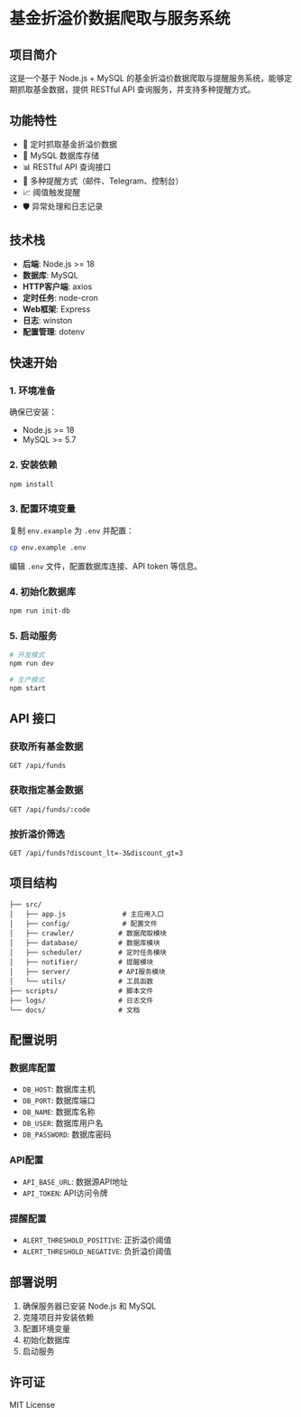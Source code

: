 # 基金折溢价数据爬取与服务系统

## 项目简介

这是一个基于 Node.js + MySQL 的基金折溢价数据爬取与提醒服务系统，能够定期抓取基金数据，提供 RESTful API 查询服务，并支持多种提醒方式。

## 功能特性

- 🔄 定时抓取基金折溢价数据
- 💾 MySQL 数据库存储
- 📊 RESTful API 查询接口
- 🔔 多种提醒方式（邮件、Telegram、控制台）
- 📈 阈值触发提醒
- 🛡️ 异常处理和日志记录

## 技术栈

- **后端**: Node.js >= 18
- **数据库**: MySQL
- **HTTP客户端**: axios
- **定时任务**: node-cron
- **Web框架**: Express
- **日志**: winston
- **配置管理**: dotenv

## 快速开始

### 1. 环境准备

确保已安装：
- Node.js >= 18
- MySQL >= 5.7

### 2. 安装依赖

```bash
npm install
```

### 3. 配置环境变量

复制 `env.example` 为 `.env` 并配置：

```bash
cp env.example .env
```

编辑 `.env` 文件，配置数据库连接、API token 等信息。

### 4. 初始化数据库

```bash
npm run init-db
```

### 5. 启动服务

```bash
# 开发模式
npm run dev

# 生产模式
npm start
```

## API 接口

### 获取所有基金数据
```
GET /api/funds
```

### 获取指定基金数据
```
GET /api/funds/:code
```

### 按折溢价筛选
```
GET /api/funds?discount_lt=-3&discount_gt=3
```

## 项目结构

```
├── src/
│   ├── app.js              # 主应用入口
│   ├── config/             # 配置文件
│   ├── crawler/           # 数据爬取模块
│   ├── database/          # 数据库模块
│   ├── scheduler/         # 定时任务模块
│   ├── notifier/          # 提醒模块
│   ├── server/            # API服务模块
│   └── utils/             # 工具函数
├── scripts/               # 脚本文件
├── logs/                  # 日志文件
└── docs/                  # 文档
```

## 配置说明

### 数据库配置
- `DB_HOST`: 数据库主机
- `DB_PORT`: 数据库端口
- `DB_NAME`: 数据库名称
- `DB_USER`: 数据库用户名
- `DB_PASSWORD`: 数据库密码

### API配置
- `API_BASE_URL`: 数据源API地址
- `API_TOKEN`: API访问令牌

### 提醒配置
- `ALERT_THRESHOLD_POSITIVE`: 正折溢价阈值
- `ALERT_THRESHOLD_NEGATIVE`: 负折溢价阈值

## 部署说明

1. 确保服务器已安装 Node.js 和 MySQL
2. 克隆项目并安装依赖
3. 配置环境变量
4. 初始化数据库
5. 启动服务

## 许可证

MIT License
